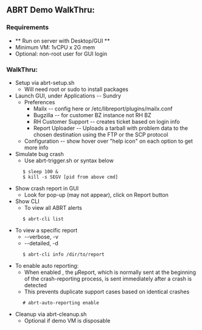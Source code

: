 ## ABRT Demo WalkThru:

### Requirements
* ** Run on server with Desktop/GUI **
* Minimum VM: 1vCPU x 2G mem
* Optional: non-root user for GUI login

### WalkThru:
* Setup via abrt-setup.sh
  * Will need root or sudo to install packages
* Launch GUI, under Applications -- Sundry
  * Preferences
    * Mailx -- config here or /etc/libreport/plugins/mailx.conf
    * Bugzilla -- for customer BZ instance not RH BZ
    * RH Customer Support -- creates ticket based on login info
    * Report Uploader -- Uploads a tarball with problem data to the chosen destination using the FTP or the SCP protocol
  * Configuration -- show hover over "help icon" on each option to get more info
* Simulate bug crash
  * Use abrt-trigger.sh or syntax below
```
      $ sleep 100 &
      $ kill -s SEGV [pid from above cmd]
```
  * Show crash report in GUI
    * Look for pop-up (may not appear), click on Report button
* Show CLI
  * To view all ABRT alerts
```
      $ abrt-cli list
```
  * To view a specific report
    * --verbose, -v
    * --detailed, -d   
```
      $ abrt-cli info /dir/to/report
```
  * To enable auto reporting:
    * When enabled , the μReport, which is normally sent at the beginning of the crash-reporting process, is sent immediately after a crash is detected
    * This prevents duplicate support cases based on identical crashes
```  
      # abrt-auto-reporting enable
```

* Cleanup via abrt-cleanup.sh
  * Optional if demo VM is disposable
